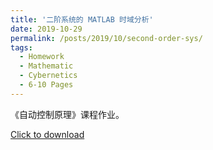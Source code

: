 ```yaml
---
title: '二阶系统的 MATLAB 时域分析'
date: 2019-10-29
permalink: /posts/2019/10/second-order-sys/
tags:
  - Homework
  - Mathematic
  - Cybernetics
  - 6-10 Pages
---
```


《自动控制原理》课程作业。

[Click to download](/files/hw/second-order-sys.pdf)

